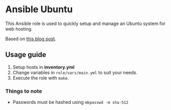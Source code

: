 # Ansible Ubuntu

This Ansible role is used to quickly setup and manage an Ubuntu system for web hosting.

Based on [this blog post](https://confuzeus.com/hub/linux-system-administration/).

## Usage guide

1. Setup hosts in **inventory.yml**
2. Change variables in `role/vars/main.yml` to suit your needs.
3. Execute the role with `make`.

### Things to note

- Passwords must be hashed using `mkpasswd -m sha-512`
